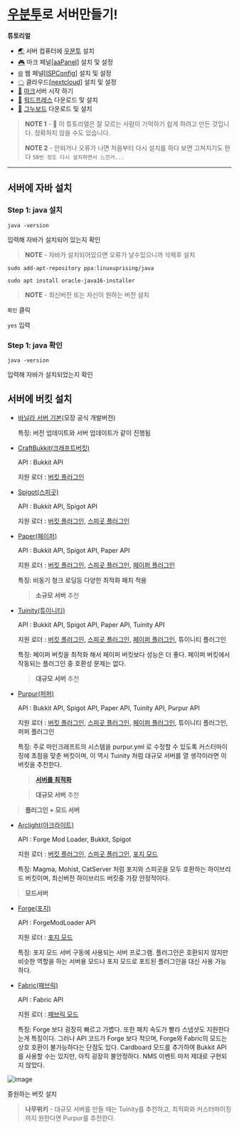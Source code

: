 # [우분투](https://ubuntu.com/download/server)로 서버만들기!


**튜토리얼**

- [🌏](https://github.com/TWOJOB/server/blob/main/ubuntu/ubuntu.md) 서버 컴퓨터에 [우분투](https://ubuntu.com/download/server) 설치
- [🎮](https://github.com/TWOJOB/server/blob/main/ubuntu/aaPanel.md) 마크 페널[[aaPanel](https://www.aapanel.com/index.html)] 설치 및 설정
- [🌐](https://github.com/TWOJOB/server/blob/main/ubuntu/ISPConfig.md) 웹 페널[[ISPConfig](https://www.ispconfig.org/)] 설치 및 설정
- [☁](https://github.com/TWOJOB/server/blob/main/ubuntu/nextcloud.md) 클라우드[[nextcloud](https://nextcloud.com/)] 설치 및 설정
- [🚀](https://github.com/TWOJOB/server/blob/main/ubuntu/minecraftinsall.md) [마크](https://www.minecraft.net/ko-kr)서버 시작 하기
- [🚀](https://github.com/TWOJOB/server/blob/main/ubuntu/wordpress.md) [워드프레스](https://ko.wordpress.org/download/) 다운로드 및 설치
- [🚀](https://github.com/TWOJOB/server/blob/main/ubuntu/gnuboard.md) [그누보드](https://sir.kr/g5_pds) 다운로드 및 설치

> **NOTE 1** - 👋 이 튜토리얼은 잘 모르는 사람이 기억하기 쉽게 하려고 만든 것입니다. 정확하지 않을 수도 있습니다.
>
> **NOTE 2** - 안되거나 오류가 나면 처음부터 다시 설치를 하다 보면 고쳐지기도 한다   `50번 정도 다시 설치하면서 느낀거...`

----


## 서버에 자바 설치

### Step 1: java 설치

``` Linux
java -version
```
입력해 자바가 설치되어 있는지 확인

> **NOTE** - 자바가 설치되어있으면 오류가 날수있으니까 삭제후 설치

``` Linux
sudo add-apt-repository ppa:linuxuprising/java
```

``` Linux
sudo apt install oracle-java16-installer
```

> **NOTE** - 최신버전 또는 자신이 원하는 버전 설치

`확인` 클릭

`yes` 입력

### Step 1: java 확인

``` Linux
java -version
```
입력해 자바가 설치되었는지 확인

## 서버에 버킷 설치

- [바닐라 서버 기본](https://www.minecraft.net/download/server)(모장 공식 개발버전)

    특징: 버전 업데이트와 서버 업데이트가 같이 진행됨
    
- [CraftBukkit(크래프트버킷)](https://getbukkit.org/download/craftbukkit)

    API : Bukkit API
    
    지원 로더 : [버킷 플러그인](https://dev.bukkit.org/bukkit-plugins)
    
    
- [Spigot(스피곳)](https://getbukkit.org/download/spigot)

    API : Bukkit API, Spigot API
    
    지원 로더 : [버킷 플러그인](https://dev.bukkit.org/bukkit-plugins), [스피곳 플러그인](https://www.spigotmc.org/resources/categories/spigot.4/)
    
    
- [Paper(페이퍼)](https://papermc.io/downloads)

    API : Bukkit API, Spigot API, Paper API
    
    지원 로더 : [버킷 플러그인](https://dev.bukkit.org/bukkit-plugins), [스피곳 플러그인](https://www.spigotmc.org/resources/categories/spigot.4/), [페이퍼 플러그인](https://papermc.io/forums/c/plugin-releases/15)
    
    특징: 비동기 청크 로딩등 다양한 최적화 패치 적용
    
    > **소규모 서버** 추천
    
    
- [Tuinity(튜이니티)](https://github.com/Tuinity/Tuinity)

    API : Bukkit API, Spigot API, Paper API, Tuinity API
    
    지원 로더 : [버킷 플러그인](https://dev.bukkit.org/bukkit-plugins), [스피곳 플러그인](https://www.spigotmc.org/resources/categories/spigot.4/), [페이퍼 플러그인](https://papermc.io/forums/c/plugin-releases/15), 튜이니티 플러그인
    
    특징: 페이퍼 버킷을 최적화 해서 페이퍼 버킷보다 성능은 더 좋다. 페이퍼 버킷에서 작동되는 플러그인 중 호환성 문제는 없다.
    
    > **대규모 서버** 추천
    
    
- [Purpur(퍼퍼)](https://purpur.pl3x.net/downloads/#1.16.5)

    API : Bukkit API, Spigot API, Paper API, Tuinity API, Purpur API
    
    지원 로더 : [버킷 플러그인](https://dev.bukkit.org/bukkit-plugins), [스피곳 플러그인](https://www.spigotmc.org/resources/categories/spigot.4/), [페이퍼 플러그인](https://papermc.io/forums/c/plugin-releases/15), 튜이니티 플러그인, 퍼퍼 플러그인
    
    특징: 주로 마인크래프트의 시스템을 purpur.yml 로 수정할 수 있도록 커스터마이징에 초점을 맞춘 버킷이며, 이 역시 Tuinity 처럼 대규모 서버를 열 생각이라면 이 버킷을 추천한다.
    
    > **[서버를 최적화](https://github.com/YouHaveTrouble/minecraft-optimization)** 

    > **대규모 서버** 추천
    
    
> **플러그인 + 모드 서버**
- [Arclight(아크라이트)](https://github.com/IzzelAliz/Arclight)

    API : Forge Mod Loader, Bukkit, Spigot
    
    지원 로더 : [버킷 플러그인](https://dev.bukkit.org/bukkit-plugins), [스피곳 플러그인](https://www.spigotmc.org/resources/categories/spigot.4/), [포지 모드](https://www.curseforge.com/minecraft/mc-mods)
    
    특징: Magma, Mohist, CatServer 처럼 포지와 스피곳을 모두 호환하는 하이브리드 버킷이며, 최신버전 하이브리드 버킷중 가장 안정적이다.
    
    
> **모드서버**
- [Forge(포지)](https://files.minecraftforge.net/net/minecraftforge/forge/)

    API : ForgeModLoader API
    
    지원 로더 : [포지 모드](https://www.curseforge.com/minecraft/mc-mods)
    
    특징: 포지 모드 서버 구동에 사용되는 서버 프로그램. 플러그인은 호환되지 않지만 비슷한 역할을 하는 서버용 모드나 포지 모드로 포트된 플러그인을 대신 사용 가능하다.
    
    
- [Fabric(패브릭)](https://purpur.pl3x.net/downloads/#1.16.5)

    API : Fabric API
    
    지원 로더 : [패브릭 모드](https://www.curseforge.com/minecraft/mc-mods)
    
    특징: Forge 보다 굉장히 빠르고 가볍다. 또한 패치 속도가 빨라 스냅샷도 지원한다는게 특징이다. 그러나 API 코드가 Forge 보다 적으며, Forge와 Fabric의 모드는 상호 호환이 불가능하다는 단점도 있다. Cardboard 모드를 추가하여 Bukkit API를 사용할 수는 있지만, 아직 굉장히 불안정하다. NMS 이벤트 마저 제대로 구현되지 않았다.
    




![image](https://user-images.githubusercontent.com/62547528/127183197-bde55920-f119-4cb8-b028-1ad3c8d16aa4.png)

중원하는 버킷 설치

> **나무위키** - 대규모 서버를 만들 때는 Tuinity를 추천하고, 최적화와 커스터마이징까지 원한다면 Purpur를 추천한다.


